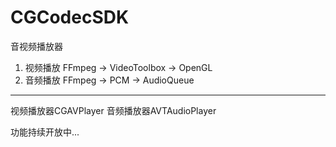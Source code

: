 # CGCodecSDK

音视频播放器

1. 视频播放
FFmpeg -> VideoToolbox -> OpenGL
2. 音频播放
FFmpeg -> PCM -> AudioQueue

---

视频播放器CGAVPlayer
音频播放器AVTAudioPlayer

功能持续开放中...
